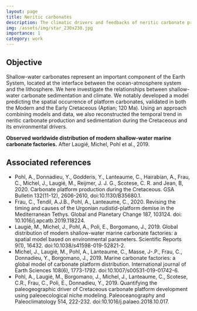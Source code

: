 ```yaml
---
layout: page
title: Neritic carbonates
description: The climatic drivers and feedbacks of neritic carbonate production
img: /assets/img/star_230x230.jpg
importance: 1
category: work
---
```


<h2>Objective</h2>

Shallow-water carbonates represent an important component of the Earth System, located at the interface between the ocean-atmosphere system and the lithosphere. We here investigate the relationships between shallow-water carbonate sedimentation and climate. We notably developed a model predicting the spatial occurrence of platform carbonates, validated in both the Modern and the Early Cretaceous (Aptian; 120 Ma). Using an approach combining models and data, we also reconstructed the temporal trend in neritic carbonate production and sedimentation during the Cretaceous and its environmental drivers.

<div class="row">
    <div class="col-sm mt-3 mt-md-0">
        <img class="img-fluid rounded z-depth-1" src="{{ '/assets/img/img_neritic_carbonates.png' | relative_url }}" alt="" title="Neritic carbonates illustration"/>
    </div>
</div>
<div class="caption">
    <b>Observed worldwide distribution of modern shallow-water marine carbonate factories.</b> After Laugié, Michel, Pohl et al., 2019.
</div>

<h2>Associated references</h2>

<ul style="list-style-type:disc">

<li>Pohl, A., Donnadieu, Y., Godderis, Y., Lanteaume, C., Hairabian, A., Frau, C., Michel, J., Laugié, M., Reijmer, J. J. G., Scotese, C. R. and Jean, B, 2020. Carbonate platform production during the Cretaceous. GSA Bulletin 132(11-12), 2606-2610, doi:10.1130/B35680.1.</li>

<li>Frau, C., Tendil, A.J.B., Pohl, A., Lanteaume, C., 2020. Revising the timing and causes of the Urgonian rudistid-platform demise in the Mediterranean Tethys. Global and Planetary Change 187, 103124. doi: 10.1016/j.apcatb.2019.118224.</li>

<li>Laugié, M., Michel, J., Pohl, A., Poli, E., Borgomano, J., 2019. Global distribution of modern shallow-water marine carbonate factories: a spatial model based on environmental parameters. Scientific Reports 9(1), 16432. doi:10.1038/s41598-019-52821-2.</li>

<li>Michel, J., Laugié, M., Pohl, A., Lanteaume, C., Masse, J-.P., Frau, C., Donnadieu, Y., Borgomano, J., 2019. Marine carbonate factories: a global model of carbonate platform distribution. International journal of Earth Sciences 108(6), 1773-1792. doi:10.1007/s00531-019-01742-6.</li>

<li>Pohl, A., Laugié, M., Borgomano, J., Michel, J., Lanteaume, C., Scotese, C.R., Frau, C., Poli, E., Donnadieu, Y., 2019. Quantifying the paleogeographic driver of Cretaceous carbonate platform development using paleoecological niche modeling. Paleoceanography and Paleoclimatology 514, 222-232. doi:10.1016/j.palaeo.2018.10.017.</li>

</ul>
